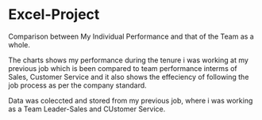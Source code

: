 # Excel-Project

Comparison between My Individual Performance and that of the Team as a whole.

The charts shows my performance during the tenure i was working at my previous job which is been compared to team performance interms of Sales, Customer Service and it also 
shows the effeciency of following the job process as per the company standard.

Data was coleccted and stored from my previous job, where i was working as a Team Leader-Sales and CUstomer Service.
